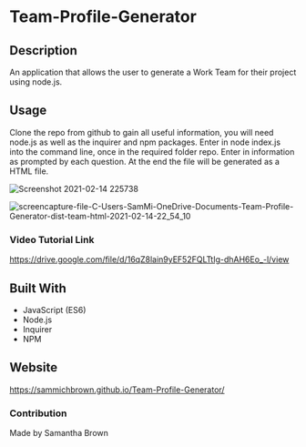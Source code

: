 # Team-Profile-Generator

## Description
 An application that allows the user to generate a Work Team for their project using node.js.

## Usage
Clone the repo from github to gain all useful information, you will need node.js as well as the inquirer and npm packages.
Enter in node index.js into the command line, once in the required folder repo.
Enter in information as prompted by each question.
At the end the file will be generated as a HTML file.

![Screenshot 2021-02-14 225738](https://user-images.githubusercontent.com/71106177/107903787-1197ee80-6f18-11eb-8e4d-5a6e817ae197.png)

![screencapture-file-C-Users-SamMi-OneDrive-Documents-Team-Profile-Generator-dist-team-html-2021-02-14-22_54_10](https://user-images.githubusercontent.com/71106177/107903814-27a5af00-6f18-11eb-89b8-2c0b07d50dd1.png)

### Video Tutorial Link
https://drive.google.com/file/d/16qZ8lain9yEF52FQLTtIg-dhAH6Eo_-l/view

## Built With

- JavaScript (ES6)
- Node.js
- Inquirer
- NPM

## Website
 https://sammichbrown.github.io/Team-Profile-Generator/

### Contribution
Made by Samantha Brown
